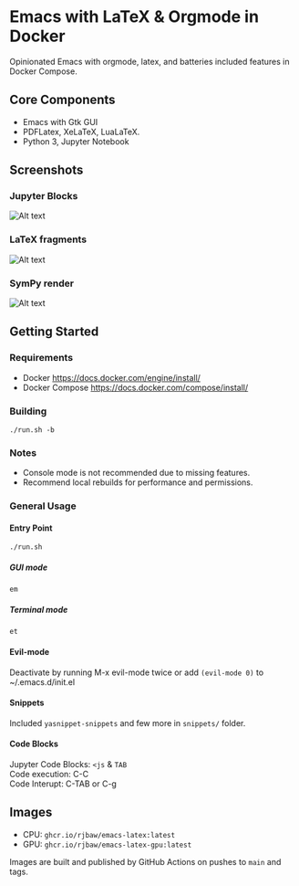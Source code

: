 # Emacs with LaTeX & Orgmode in Docker
Opinionated Emacs with orgmode, latex, and batteries included features in Docker Compose.

## Core Components
- Emacs with Gtk GUI  
- PDFLatex, XeLaTeX, LuaLaTeX.  
- Python 3, Jupyter Notebook  

## Screenshots
### Jupyter Blocks
![Alt text](https://github.com/rjbaw/org-latex-docker/blob/b4bf8c35ec9ab5192bd9723b4b26e00a1c4f01c0/images/code-block.gif)  
### LaTeX fragments
![Alt text](https://github.com/rjbaw/org-latex-docker/blob/b4bf8c35ec9ab5192bd9723b4b26e00a1c4f01c0/images/latex-render.gif)  
### SymPy render
![Alt text](https://github.com/rjbaw/org-latex-docker/blob/b4bf8c35ec9ab5192bd9723b4b26e00a1c4f01c0/images/sym-render.gif)  

## Getting Started
### Requirements
- Docker https://docs.docker.com/engine/install/  
- Docker Compose https://docs.docker.com/compose/install/  

### Building
```
./run.sh -b
```

### Notes
- Console mode is not recommended due to missing features.
- Recommend local rebuilds for performance and permissions.

### General Usage
#### Entry Point
```
./run.sh
```
##### GUI mode
```
em
```
##### Terminal mode
```
et
```

#### Evil-mode
Deactivate by running M-x evil-mode twice or add `(evil-mode 0)` to ~/.emacs.d/init.el
#### Snippets
Included `yasnippet-snippets` and few more in `snippets/` folder.  
#### Code Blocks
Jupyter Code Blocks: `<js` & `TAB`  
Code execution: C-C  
Code Interupt: C-TAB or C-g  

## Images
- CPU: `ghcr.io/rjbaw/emacs-latex:latest`
- GPU: `ghcr.io/rjbaw/emacs-latex-gpu:latest`

Images are built and published by GitHub Actions on pushes to `main` and tags.

